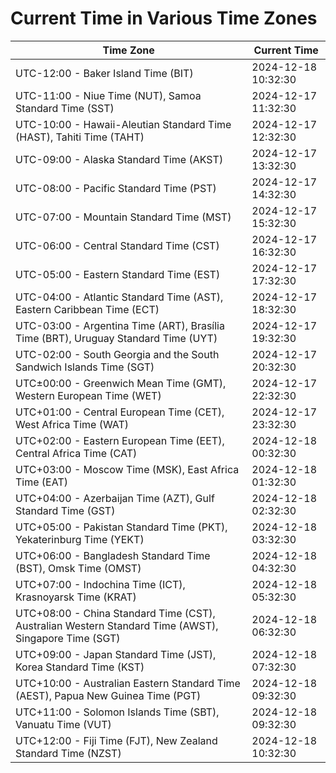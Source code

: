 # Current Time in Various Time Zones

| Time Zone | Current Time |
|-----------|--------------|
| UTC-12:00 - Baker Island Time (BIT) | 2024-12-18 10:32:30 |
| UTC-11:00 - Niue Time (NUT), Samoa Standard Time (SST) | 2024-12-17 11:32:30 |
| UTC-10:00 - Hawaii-Aleutian Standard Time (HAST), Tahiti Time (TAHT) | 2024-12-17 12:32:30 |
| UTC-09:00 - Alaska Standard Time (AKST) | 2024-12-17 13:32:30 |
| UTC-08:00 - Pacific Standard Time (PST) | 2024-12-17 14:32:30 |
| UTC-07:00 - Mountain Standard Time (MST) | 2024-12-17 15:32:30 |
| UTC-06:00 - Central Standard Time (CST) | 2024-12-17 16:32:30 |
| UTC-05:00 - Eastern Standard Time (EST) | 2024-12-17 17:32:30 |
| UTC-04:00 - Atlantic Standard Time (AST), Eastern Caribbean Time (ECT) | 2024-12-17 18:32:30 |
| UTC-03:00 - Argentina Time (ART), Brasília Time (BRT), Uruguay Standard Time (UYT) | 2024-12-17 19:32:30 |
| UTC-02:00 - South Georgia and the South Sandwich Islands Time (SGT) | 2024-12-17 20:32:30 |
| UTC±00:00 - Greenwich Mean Time (GMT), Western European Time (WET) | 2024-12-17 22:32:30 |
| UTC+01:00 - Central European Time (CET), West Africa Time (WAT) | 2024-12-17 23:32:30 |
| UTC+02:00 - Eastern European Time (EET), Central Africa Time (CAT) | 2024-12-18 00:32:30 |
| UTC+03:00 - Moscow Time (MSK), East Africa Time (EAT) | 2024-12-18 01:32:30 |
| UTC+04:00 - Azerbaijan Time (AZT), Gulf Standard Time (GST) | 2024-12-18 02:32:30 |
| UTC+05:00 - Pakistan Standard Time (PKT), Yekaterinburg Time (YEKT) | 2024-12-18 03:32:30 |
| UTC+06:00 - Bangladesh Standard Time (BST), Omsk Time (OMST) | 2024-12-18 04:32:30 |
| UTC+07:00 - Indochina Time (ICT), Krasnoyarsk Time (KRAT) | 2024-12-18 05:32:30 |
| UTC+08:00 - China Standard Time (CST), Australian Western Standard Time (AWST), Singapore Time (SGT) | 2024-12-18 06:32:30 |
| UTC+09:00 - Japan Standard Time (JST), Korea Standard Time (KST) | 2024-12-18 07:32:30 |
| UTC+10:00 - Australian Eastern Standard Time (AEST), Papua New Guinea Time (PGT) | 2024-12-18 09:32:30 |
| UTC+11:00 - Solomon Islands Time (SBT), Vanuatu Time (VUT) | 2024-12-18 09:32:30 |
| UTC+12:00 - Fiji Time (FJT), New Zealand Standard Time (NZST) | 2024-12-18 10:32:30 |
